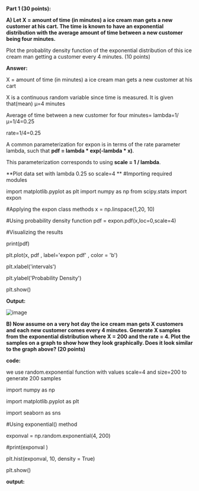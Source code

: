**Part 1 (30 points):**

**A) Let X = amount of time (in minutes) a ice cream man gets a new customer at his cart. The time is known to have an exponential distribution with the average amount of time between a new customer being four minutes.**

Plot the probablity density function of the exponential distribution of this ice cream man getting a customer every 4 minutes. (10 points)

**Answer:**

X = amount of time (in minutes) a ice cream man gets a new customer at his cart

X is a continuous random variable since time is measured. It is given that(mean) μ=4 minutes

Average of time between a new customer for four minutes= lambda=1/μ=1/4=0.25

rate=1/4=0.25

A common parameterization for expon is in terms of the rate parameter lambda, such that  **pdf = lambda * exp(-lambda * x)**.

This parameterization corresponds to using **scale = 1 / lambda**.


**Plot data set with lambda 0.25 so scale=4
**
#Importing required modules

import matplotlib.pyplot as plt
import numpy as np
from scipy.stats import expon
 
#Applying the expon class methods
x = np.linspace(1,20, 10)

#Using probability density function
pdf = expon.pdf(x,loc=0,scale=4)
 
#Visualizing the results

print(pdf)

plt.plot(x, pdf , label='expon pdf' , color = 'b')

plt.xlabel('intervals')

plt.ylabel('Probability Density')

plt.show()

**Output:**

![image](https://user-images.githubusercontent.com/106718885/174466785-f3701891-15d1-47cc-a1d3-b55612ac658d.png)


**B) Now assume on a very hot day the ice cream man gets X customers and each new customer comes every 4 minutes. Generate X samples from the exponential distribution where X = 200 and the rate = 4. Plot the samples on a graph to show how they look graphically. Does it look similar to the graph above? (20 points)**

**code:**

we use random.exponential function with values scale=4 and size=200 to generate 200 samples

import numpy as np

import matplotlib.pyplot as plt

import seaborn as sns  

#Using exponential() method

exponval = np.random.exponential(4, 200)

#print(exponval )

plt.hist(exponval, 10, density = True)

plt.show()

**output:**
